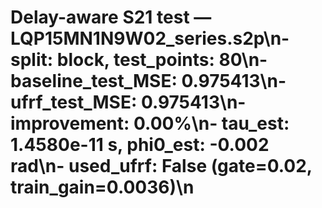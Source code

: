 # Delay-aware S21 test — LQP15MN1N9W02_series.s2p\n- split: block, test_points: 80\n- baseline_test_MSE: 0.975413\n- ufrf_test_MSE: 0.975413\n- improvement: 0.00%\n- tau_est: 1.4580e-11 s, phi0_est: -0.002 rad\n- used_ufrf: False (gate=0.02, train_gain=0.0036)\n